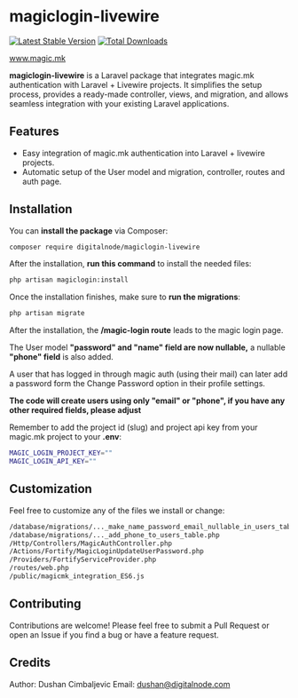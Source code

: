 # magiclogin-livewire

<a href="https://packagist.org/packages/digitalnode/magiclogin-livewire"><img src="https://img.shields.io/packagist/v/digitalnode/magiclogin-livewire" alt="Latest Stable Version"></a>
<a href="https://packagist.org/packages/digitalnode/magiclogin-livewire"><img src="https://img.shields.io/packagist/dt/digitalnode/magiclogin-livewire" alt="Total Downloads"></a>

<a href="https://magic.mk">www.magic.mk</a>

**magiclogin-livewire** is a Laravel package that integrates magic.mk authentication with Laravel + Livewire
projects. It simplifies the setup process, provides a ready-made controller, views, and migration, and allows seamless
integration with your existing Laravel applications.

## Features

- Easy integration of magic.mk authentication into Laravel + livewire projects.
- Automatic setup of the User model and migration, controller, routes and auth page.

## Installation

You can **install the package** via Composer:

```bash
composer require digitalnode/magiclogin-livewire
```

After the installation, **run this command** to install the needed files:

```bash
php artisan magiclogin:install
```

Once the installation finishes, make sure to **run the migrations**:

```bash
php artisan migrate
```

After the installation, the **/magic-login route** leads to the magic login page.

The User model **"password" and "name" field are now nullable,** a nullable **"phone" field** is also added.

A user that has logged in through magic auth
(using their mail) can later add a password form the Change Password option in their profile
settings.

**The code will create users using only "email" or "phone", if you have any other required fields, please adjust**

Remember to add the project id (slug) and project api key from your magic.mk project to your **.env**:

```bash
MAGIC_LOGIN_PROJECT_KEY=""
MAGIC_LOGIN_API_KEY=""
```

## Customization

Feel free to customize any of the files we install or change:

```bash
/database/migrations/..._make_name_password_email_nullable_in_users_table.php
/database/migrations/..._add_phone_to_users_table.php
/Http/Controllers/MagicAuthController.php
/Actions/Fortify/MagicLoginUpdateUserPassword.php
/Providers/FortifyServiceProvider.php
/routes/web.php
/public/magicmk_integration_ES6.js
```

## Contributing

Contributions are welcome!
Please feel free to submit a Pull Request or open an Issue if you find a bug or have a feature request.

## Credits

Author: Dushan Cimbaljevic
Email: dushan@digitalnode.com
